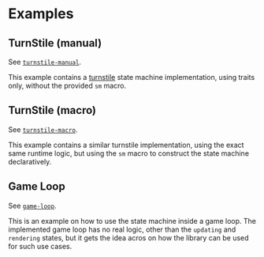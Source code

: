 # Examples

## TurnStile (manual)

See [`turnstile-manual`](./turnstile-manual).

This example contains a [turnstile](https://en.wikipedia.org/wiki/Turnstile)
state machine implementation, using traits only, without the provided `sm`
macro.

## TurnStile (macro)

See [`turnstile-macro`](./turnstile-macro).

This example contains a similar turnstile implementation, using the exact same
runtime logic, but using the `sm` macro to construct the state machine
declaratively.

## Game Loop

See [`game-loop`](./game-loop).

This is an example on how to use the state machine inside a game loop. The
implemented game loop has no real logic, other than the `updating` and
`rendering` states, but it gets the idea acros on how the library can be used
for such use cases.
